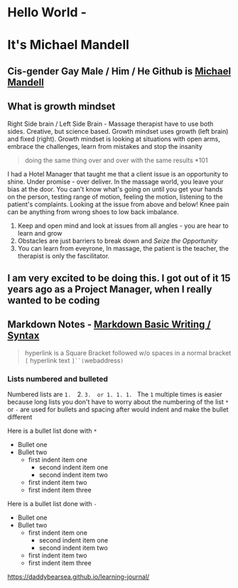 # Hello World - 
# It's Michael Mandell
## Cis-gender Gay Male / Him / He  Github is [Michael Mandell](https://github.com/DaddyBearSEA)
## What is growth mindset
Right Side brain / Left Side Brain - Massage therapist have to use both sides. Creative, but science based. Growth mindset uses growth (left brain) and fixed (right). Growth mindset is looking at situations with open arms, embrace the challenges, learn from mistakes and stop the insanity 
>doing the same thing over and over with the same results *101

I had a Hotel Manager that taught me that a client issue is an opportunity to shine. Under promise - over deliver. In the massage world, you leave your bias at the door. You can't know what's going on until you get your hands on the person, testing range of motion, feeling the motion, listening to the patient's complaints.  Looking at the issue from above and below! Knee pain can be anything from wrong shoes to low back imbalance.  
1. Keep and open mind and look at issues from all angles - you are hear to learn and grow
1. Obstacles are just barriers to break down and *Seize the Opportunity*
1. You can learn from eveyrone, In massage, the patient is the teacher, the therapist is only the fascilitator.

## I am very excited to be doing this. I got out of it 15 years ago as a Project Manager, when I really wanted to be coding


## Markdown Notes - [Markdown Basic Writing / Syntax](https://help.github.com/en/articles/basic-writing-and-formatting-syntax)
> hyperlink is a Square Bracket followed w/o spaces in a normal bracket
`[` hyperlink text `]``(`webaddress`)`

### Lists numbered and bulleted
Numbered lists are 
`1. 
`2. 
`3. 
 or
1.
1.
1.
` The `1` multiple times is easier because long lists you don't have to worry about the numbering of the list
`*` or `-` are used for bullets and spacing after would indent and make the bullet different

Here is a bullet list done with `*`
* Bullet one
* Bullet two
  * first indent item one
    * second indent item one
    * second indent item two
  * first indent item two
  * first indent item three


Here is a bullet list done with `-`
- Bullet one
- Bullet two
  -  first indent item one
     - second indent item one
     - second indent item two
  - first indent item two
  - first indent item three




https://daddybearsea.github.io/learning-journal/
